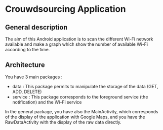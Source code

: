 # Crouwdsourcing Application

## General description

The aim of this Android application is to scan the different Wi-Fi network
available and make a graph which show the number of available Wi-Fi
according to the time.

## Architecture

You have 3 main packages :

- data : This package permits to manipulate the storage of the data (GET,
ADD, DELETE)
- service : This package corresponds to the foreground service (the notification) and the Wi-Fi service

In the general package, you have also the MainActivity, which corresponds of
the display of the application with Google Maps, and you have the RawDataActivity
with the display of the raw data directly.


